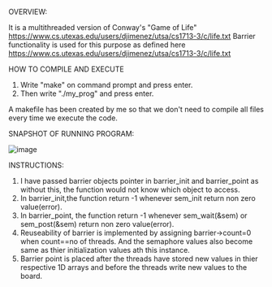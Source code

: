 
OVERVIEW:

It is a multithreaded version of Conway's "Game of Life" https://www.cs.utexas.edu/users/djimenez/utsa/cs1713-3/c/life.txt
Barrier functionality is used for this purpose as defined here https://www.cs.utexas.edu/users/djimenez/utsa/cs1713-3/c/life.txt


HOW TO COMPILE AND EXECUTE

1. Write "make" on command prompt and press enter.
2. Then write "./my_prog" and press enter.

A makefile has been created by me so that we don't need to compile all files every time we execute the code.

SNAPSHOT OF RUNNING PROGRAM:


![image](https://user-images.githubusercontent.com/55246052/120070411-d3c46d80-c0a3-11eb-85a8-56896b7aad1b.png)


INSTRUCTIONS:
1. I have passed barrier objects pointer in barrier_init and barrier_point as without this, the function would not know which object to access.
2. In barrier_init,the function return -1 whenever sem_init return non zero value(error). 
3. In barrier_point, the function return -1 whenever sem_wait(&sem) or sem_post(&sem) return non zero value(error).
4. Reuseability of barrier is implemented by assigning barrier->count=0 when count==no of threads. And the semaphore values also become same as thier initialization values ath this instance.
5. Barrier point is placed after the threads have stored new values in thier respective 1D arrays and before the threads write new values to the board.

